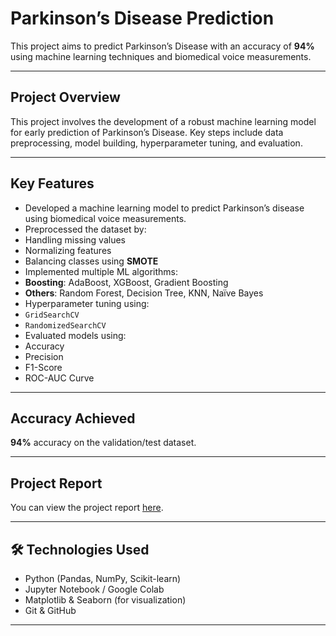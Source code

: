 # Parkinson’s Disease Prediction

This project aims to predict Parkinson’s Disease with an accuracy of **94%** using machine learning techniques and biomedical voice measurements.

---

##  Project Overview

This project involves the development of a robust machine learning model for early prediction of Parkinson’s Disease. Key steps include data preprocessing, model building, hyperparameter tuning, and evaluation.

---

##  Key Features

-  Developed a machine learning model to predict Parkinson’s disease using biomedical voice measurements.
-  Preprocessed the dataset by:
  - Handling missing values
  - Normalizing features
  - Balancing classes using **SMOTE**
-  Implemented multiple ML algorithms:
  - **Boosting**: AdaBoost, XGBoost, Gradient Boosting
  - **Others**: Random Forest, Decision Tree, KNN, Naïve Bayes
-  Hyperparameter tuning using:
  - `GridSearchCV`
  - `RandomizedSearchCV`
-  Evaluated models using:
  - Accuracy
  - Precision
  - F1-Score
  - ROC-AUC Curve

---

##  Accuracy Achieved

**94%** accuracy on the validation/test dataset.

---

##  Project Report

You can view the  project report [here](https://drive.google.com/file/d/1TzLg6dp-fkOM3X05tUY__EGTzk6fgrou/view?usp=sharing).

---

## 🛠 Technologies Used

- Python (Pandas, NumPy, Scikit-learn)
- Jupyter Notebook / Google Colab
- Matplotlib & Seaborn (for visualization)
- Git & GitHub

---

